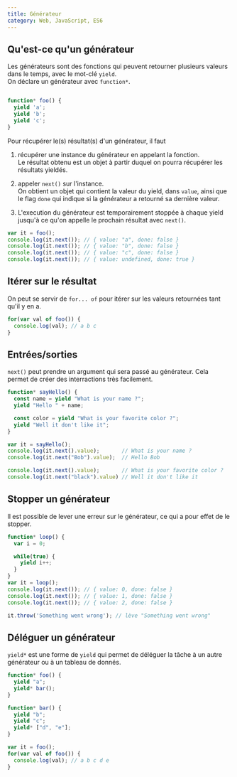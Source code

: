 ```yaml
---
title: Générateur
category: Web, JavaScript, ES6
---
```


## Qu'est-ce qu'un générateur

Les générateurs sont des fonctions qui peuvent retourner plusieurs valeurs dans le temps, avec le mot-clé `yield`.  
On déclare un générateur avec `function*`.

``` js

function* foo() {
  yield 'a';
  yield 'b';
  yield 'c';
}
```

Pour récupérer le(s) résultat(s) d'un générateur, il faut

1. récupérer une instance du générateur en appelant la fonction.  
   Le résultat obtenu est un objet à partir duquel on pourra récupérer les résultats yieldés. 

2. appeler `next()` sur l'instance.  
   On obtient un objet qui contient la valeur du yield, dans `value`, ainsi que le flag `done` qui indique si la générateur a retourné sa dernière valeur.

3. L'execution du générateur est temporairement stoppée à chaque yield jusqu'à ce qu'on appelle le prochain résultat avec `next()`.

``` js
var it = foo();
console.log(it.next()); // { value: "a", done: false }
console.log(it.next()); // { value: "b", done: false }
console.log(it.next()); // { value: "c", done: false }
console.log(it.next()); // { value: undefined, done: true }
```

## Itérer sur le résultat

On peut se servir de `for... of` pour itérer sur les valeurs retournées tant qu'il y en a.

``` js
for(var val of foo()) {
  console.log(val); // a b c
}
```

## Entrées/sorties

`next()` peut prendre un argument qui sera passé au générateur. Cela permet de créer des interractions très facilement.

``` js
function* sayHello() {
  const name = yield "What is your name ?";
  yield "Hello " + name;

  const color = yield "What is your favorite color ?";
  yield "Well it don't like it";
}

var it = sayHello();
console.log(it.next().value);       // What is your name ?
console.log(it.next("Bob").value);  // Hello Bob

console.log(it.next().value);       // What is your favorite color ?
console.log(it.next("black").value) // Well it don't like it
```

## Stopper un générateur

Il est possible de lever une erreur sur le générateur, ce qui a pour effet de le stopper.

``` js
function* loop() {
  var i = 0;

  while(true) {
    yield i++;
  }
}
var it = loop();
console.log(it.next()); // { value: 0, done: false }
console.log(it.next()); // { value: 1, done: false }
console.log(it.next()); // { value: 2, done: false }

it.throw('Something went wrong'); // lève "Something went wrong"
```

## Déléguer un générateur

`yield*` est une forme de `yield` qui permet de déléguer la tâche à un autre générateur ou à un tableau de donnés.

``` js
function* foo() {
  yield "a";
  yield* bar();
}

function* bar() {
  yield "b";
  yield "c";
  yield* ["d", "e"];
}

var it = foo();
for(var val of foo()) {
  console.log(val); // a b c d e
}
```
